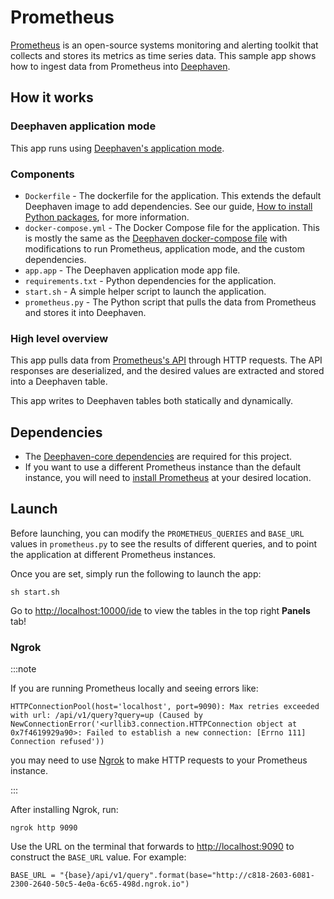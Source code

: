 # Prometheus

[Prometheus](https://prometheus.io/) is an open-source systems monitoring and alerting toolkit that collects and stores its metrics as time series data. This sample app shows how to ingest data from Prometheus into [Deephaven](https://deephaven.io/).

## How it works

### Deephaven application mode

This app runs using [Deephaven's application mode](https://deephaven.io/core/docs/how-to-guides/app-mode/).

### Components

* `Dockerfile` - The dockerfile for the application. This extends the default Deephaven image to add dependencies. See our guide, [How to install Python packages](https://deephaven.io/core/docs/how-to-guides/install-python-packages/#add-packages-to-a-custom-docker-image), for more information.
* `docker-compose.yml` - The Docker Compose file for the application. This is mostly the same as the [Deephaven docker-compose file](https://raw.githubusercontent.com/deephaven/deephaven-core/main/containers/python-examples/docker-compose.yml) with modifications to run Prometheus, application mode, and the custom dependencies.
* `app.app` - The Deephaven application mode app file.
* `requirements.txt` - Python dependencies for the application.
* `start.sh` - A simple helper script to launch the application.
* `prometheus.py` - The Python script that pulls the data from Prometheus and stores it into Deephaven.

### High level overview

This app pulls data from [Prometheus's API](https://prometheus.io/docs/prometheus/latest/querying/api/) through HTTP requests. The API responses are deserialized, and the desired values are extracted and stored into a Deephaven table.

This app writes to Deephaven tables both statically and dynamically.

## Dependencies

* The [Deephaven-core dependencies](https://github.com/deephaven/deephaven-core#required-dependencies) are required for this project.
* If you want to use a different Prometheus instance than the default instance, you will need to [install Prometheus](https://prometheus.io/docs/prometheus/latest/installation/) at your desired location.

## Launch

Before launching, you can modify the `PROMETHEUS_QUERIES` and `BASE_URL` values in `prometheus.py` to see the results of different queries, and to point the application at different Prometheus instances.

Once you are set, simply run the following to launch the app:

```
sh start.sh
```

Go to [http://localhost:10000/ide](http://localhost:10000/ide) to view the tables in the top right **Panels** tab!

### Ngrok


:::note

If you are running Prometheus locally and seeing errors like:

```
HTTPConnectionPool(host='localhost', port=9090): Max retries exceeded with url: /api/v1/query?query=up (Caused by NewConnectionError('<urllib3.connection.HTTPConnection object at 0x7f4619929a90>: Failed to establish a new connection: [Errno 111] Connection refused'))
```

you may need to use [Ngrok](https://ngrok.com/) to make HTTP requests to your Prometheus instance. 

:::

After installing Ngrok, run:

```
ngrok http 9090
```

Use the URL on the terminal that forwards to <http://localhost:9090> to construct the `BASE_URL` value. For example:

```
BASE_URL = "{base}/api/v1/query".format(base="http://c818-2603-6081-2300-2640-50c5-4e0a-6c65-498d.ngrok.io")
```

